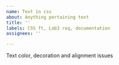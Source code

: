 ```yaml
---
name: Text in css
about: Anything pertaining text
title: ''
labels: CSS ft, Lab3 req, documentation
assignees: ''

---
```


Text color, decoration and alignment issues

